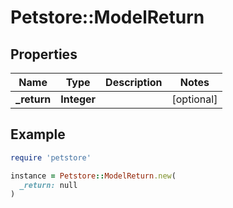 # Petstore::ModelReturn

## Properties

| Name | Type | Description | Notes |
| ---- | ---- | ----------- | ----- |
| **_return** | **Integer** |  | [optional] |

## Example

```ruby
require 'petstore'

instance = Petstore::ModelReturn.new(
  _return: null
)
```


